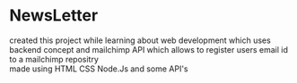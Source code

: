 # NewsLetter
created this project while learning about web development which uses backend concept and mailchimp API which allows to register users email id to a mailchimp repositry
<br>
made using HTML CSS Node.Js and some API's
